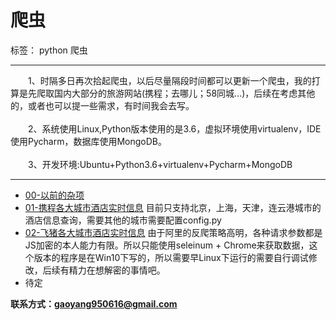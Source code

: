 # 爬虫

标签： python 爬虫

---
&emsp;&emsp;1、时隔多日再次拾起爬虫，以后尽量隔段时间都可以更新一个爬虫，我的打算是先爬取国内大部分的旅游网站(携程；去哪儿；58同城...)，后续在考虑其他的，或者也可以提一些需求，有时间我会去写。<br><br>
&emsp;&emsp;2、系统使用Linux,Python版本使用的是3.6，虚拟环境使用virtualenv，IDE使用Pycharm，数据库使用MongoDB。<br><br>
&emsp;&emsp;3、开发环境:Ubuntu+Python3.6+virtualenv+Pycharm+MongoDB

---

 - [00-以前的杂项][1]<br>
 - [01-携程各大城市酒店实时信息][2]
 目前只支持北京，上海，天津，连云港城市的酒店信息查询，需要其他的城市需要配置config.py
 - [02-飞猪各大城市酒店实时信息][3]
 由于阿里的反爬策略高明，各种请求参数都是JS加密的本人能力有限。所以只能使用seleinum + Chrome来获取数据，这个版本的程序是在Win10下写的，所以需要早Linux下运行的需要自行调试修改，后续有精力在想解密的事情吧。
 - 待定

**联系方式：gaoyang950616@gmail.com**
 


  [1]: https://github.com/gyileng/python-spider/tree/master/00-%E6%9D%82%E9%A1%B9
  [2]: https://github.com/gyileng/python-spider/tree/master/01-%E6%90%BA%E7%A8%8B
  [3]: https://github.com/gyileng/python-spider/tree/master/02-%E9%A3%9E%E7%8C%AA
